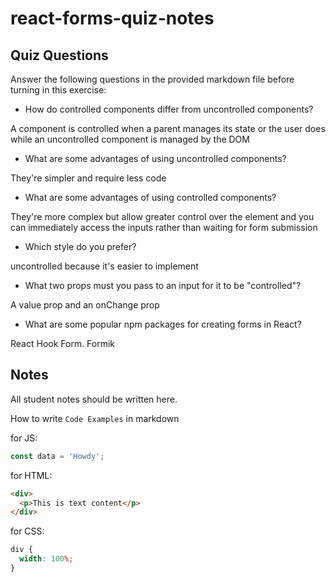 # react-forms-quiz-notes

## Quiz Questions

Answer the following questions in the provided markdown file before turning in this exercise:

- How do controlled components differ from uncontrolled components?

A component is controlled when a parent manages its state or the user does while an uncontrolled component is managed by the DOM

- What are some advantages of using uncontrolled components?

They're simpler and require less code

- What are some advantages of using controlled components?

They're more complex but allow greater control over the element and you can immediately access the inputs rather than waiting for form submission

- Which style do you prefer?

uncontrolled because it's easier to implement

- What two props must you pass to an input for it to be "controlled"?

A value prop and an onChange prop

- What are some popular npm packages for creating forms in React?

React Hook Form. Formik

## Notes

All student notes should be written here.

How to write `Code Examples` in markdown

for JS:

```javascript
const data = 'Howdy';
```

for HTML:

```html
<div>
  <p>This is text content</p>
</div>
```

for CSS:

```css
div {
  width: 100%;
}
```
